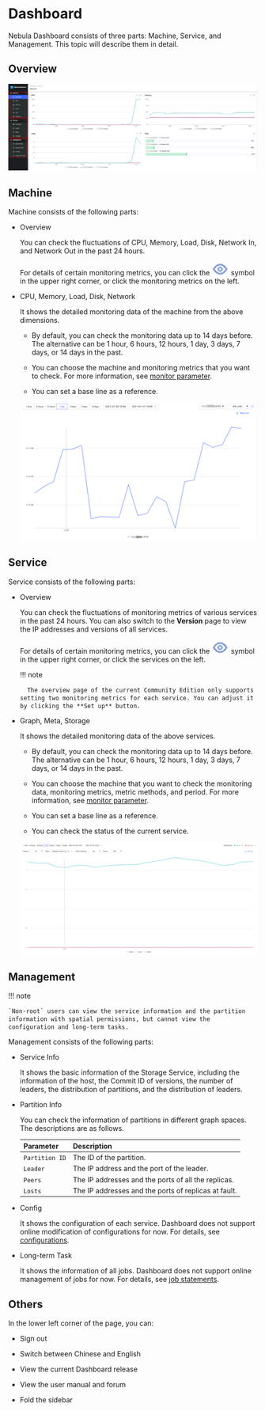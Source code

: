 # Dashboard

Nebula Dashboard consists of three parts: Machine, Service, and Management. This topic will describe them in detail.

## Overview

![Overview](overview.png)

## Machine

Machine consists of the following parts:

- Overview
  
  You can check the fluctuations of CPU, Memory, Load, Disk, Network In, and Network Out in the past 24 hours.

  For details of certain monitoring metrics, you can click the ![overview](eye.png) symbol in the upper right corner, or click the monitoring metrics on the left.

- CPU, Memory, Load, Disk, Network
  
  It shows the detailed monitoring data of the machine from the above dimensions.
  
  - By default, you can check the monitoring data up to 14 days before. The alternative can be 1 hour, 6 hours, 12 hours, 1 day, 3 days, 7 days, or 14 days in the past.

  - You can choose the machine and monitoring metrics that you want to check. For more information, see [monitor parameter](6.monitor-parameter.md).

  - You can set a base line as a reference.

  ![Machine](machine.png)

## Service

Service consists of the following parts:

- Overview

  You can check the fluctuations of monitoring metrics of various services in the past 24 hours. You can also switch to the **Version** page to view the IP addresses and versions of all services.
  
  For details of certain monitoring metrics, you can click the ![overview](eye.png) symbol in the upper right corner, or click the services on the left.

  !!! note

        The overview page of the current Community Edition only supports setting two monitoring metrics for each service. You can adjust it by clicking the **Set up** button.

- Graph, Meta, Storage

  It shows the detailed monitoring data of the above services.

  - By default, you can check the monitoring data up to 14 days before. The alternative can be 1 hour, 6 hours, 12 hours, 1 day, 3 days, 7 days, or 14 days in the past.

  - You can choose the machine that you want to check the monitoring data, monitoring metrics, metric methods, and period. For more information, see [monitor parameter](6.monitor-parameter.md).

  - You can set a base line as a reference.

  - You can check the status of the current service.

  ![Service](service.png)

## Management

!!! note

    `Non-root` users can view the service information and the partition information with spatial permissions, but cannot view the configuration and long-term tasks.

Management consists of the following parts:

- Service Info

  It shows the basic information of the Storage Service, including the information of the host, the Commit ID of versions, the number of leaders, the distribution of partitions, and the distribution of leaders.

- Partition Info

  You can check the information of partitions in different graph spaces. The descriptions are as follows.

  |Parameter|Description|
  |:---|:---|
  |`Partition ID`|The ID of the partition.|
  |`Leader`|The IP address and the port of the leader.|
  |`Peers`|The IP addresses and the ports of all the replicas.|
  |`Losts`|The IP addresses and the ports of replicas at fault.|

- Config
  
  It shows the configuration of each service. Dashboard does not support online modification of configurations for now. For details, see [configurations](../5.configurations-and-logs/1.configurations/1.configurations.md).

- Long-term Task

  It shows the information of all jobs. Dashboard does not support online management of jobs for now. For details, see [job statements](../3.ngql-guide/18.operation-and-maintenance-statements/4.job-statements.md).

## Others

In the lower left corner of the page, you can:

- Sign out

- Switch between Chinese and English

- View the current Dashboard release

- View the user manual and forum

- Fold the sidebar
